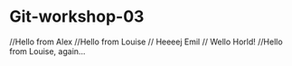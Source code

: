 # Git-workshop-03
//Hello from Alex
//Hello from Louise
// Heeeej Emil
// Wello Horld!
//Hello from Louise, again...